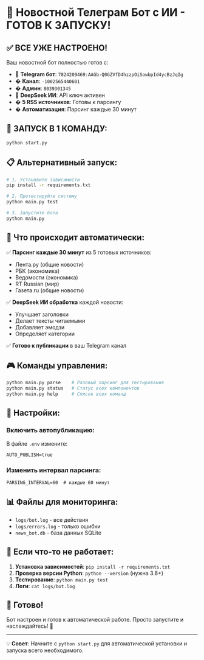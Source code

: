 # 🤖 Новостной Телеграм Бот с ИИ - ГОТОВ К ЗАПУСКУ!

## ✅ ВСЕ УЖЕ НАСТРОЕНО!

Ваш новостной бот полностью готов с:
- 🤖 **Telegram бот**: `7824209469:AAGb-Q0GZVfD4hzzpOiSowbpId4ycBzJqIg`
- � **Канал**: `-1002565440601` 
- � **Админ**: `8039301345`
- 🧠 **DeepSeek ИИ**: API ключ активен  
- � **5 RSS источников**: Готовы к парсингу
- � **Автоматизация**: Парсинг каждые 30 минут

## 🚀 ЗАПУСК В 1 КОМАНДУ:

```bash
python start.py
```

## 📋 Альтернативный запуск:

```bash
# 1. Установите зависимости
pip install -r requirements.txt

# 2. Протестируйте систему  
python main.py test

# 3. Запустите бота
python main.py
```

## 🎯 Что происходит автоматически:

✅ **Парсинг каждые 30 минут** из 5 готовых источников:
- Лента.ру (общие новости)
- РБК (экономика)  
- Ведомости (экономика)
- RT Russian (мир)
- Газета.ru (общие новости)

✅ **DeepSeek ИИ обработка** каждой новости:
- Улучшает заголовки
- Делает тексты читаемыми
- Добавляет эмодзи
- Определяет категории

✅ **Готово к публикации** в ваш Telegram канал

## 🎮 Команды управления:

```bash
python main.py parse    # Разовый парсинг для тестирования
python main.py status   # Статус всех компонентов
python main.py help     # Список всех команд
```

## 🔧 Настройки:

### Включить автопубликацию:
В файле `.env` измените:
```env
AUTO_PUBLISH=true
```

### Изменить интервал парсинга:
```env
PARSING_INTERVAL=60  # каждые 60 минут
```

## 📊 Файлы для мониторинга:

- `logs/bot.log` - все действия
- `logs/errors.log` - только ошибки  
- `news_bot.db` - база данных SQLite

## 🚨 Если что-то не работает:

1. **Установка зависимостей**: `pip install -r requirements.txt`
2. **Проверка версии Python**: `python --version` (нужна 3.8+)
3. **Тестирование**: `python main.py test`
4. **Логи**: `cat logs/bot.log`

## 🎉 Готово!

Бот настроен и готов к автоматической работе. Просто запустите и наслаждайтесь! 🚀

---

💡 **Совет**: Начните с `python start.py` для автоматической установки и запуска всего необходимого.

